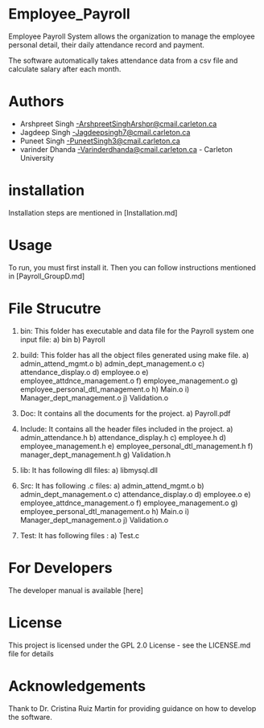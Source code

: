 # Employee_Payroll

Employee Payroll System allows the organization to manage the employee personal detail, their daily attendance record and payment.

The software automatically takes attendance data from a csv file and calculate salary after each month.



# Authors

- Arshpreet Singh -ArshpreetSinghArshpr@cmail.carleton.ca
- Jagdeep Singh -Jagdeepsingh7@cmail.carleton.ca
- Puneet Singh -PuneetSingh3@cmail.carleton.ca
- varinder Dhanda -Varinderdhanda@cmail.carleton.ca - Carleton University

# installation

Installation steps are mentioned in [Installation.md]

# Usage

To run, you must first install it. Then you can follow instructions mentioned in
[Payroll_GroupD.md]

# File Strucutre
1.	bin: This folder has executable and data file for the Payroll system one input file: 
a)	bin
b)	Payroll

2.	build: This folder has all the object files generated using make file. 
a)	admin_attend_mgmt.o
b)	admin_dept_management.o
c)	attendance_display.o
d)	employee.o
e)	employee_attdnce_management.o
f)	employee_management.o
g)	employee_personal_dtl_management.o
h)	Main.o
i)	Manager_dept_management.o
j)	Validation.o

3.	Doc: It contains all the documents for the project.
a)	Payroll.pdf

4.	Include: It contains all the header files included in the project.
a)	admin_attendance.h
b)	attendance_display.h
c)	employee.h
d)	employee_management.h
e)	employee_personal_dtl_management.h
f)	manager_dept_management.h
g)	Validation.h

5.	lib: It has following dll files:
a)	libmysql.dll

6.	Src: It has following .c files:
a)	admin_attend_mgmt.o
b)	admin_dept_management.o
c)	attendance_display.o
d)	employee.o
e)	employee_attdnce_management.o
f)	employee_management.o
g)	employee_personal_dtl_management.o
h)	Main.o
i)	Manager_dept_management.o
j)	Validation.o

7.	Test: It has following files :
a) Test.c


# For Developers

The developer manual is available [here]

# License

This project is licensed under the GPL 2.0 License - see the LICENSE.md file for details

# Acknowledgements

Thank to Dr. Cristina Ruiz Martin for providing guidance on how to develop the software.

